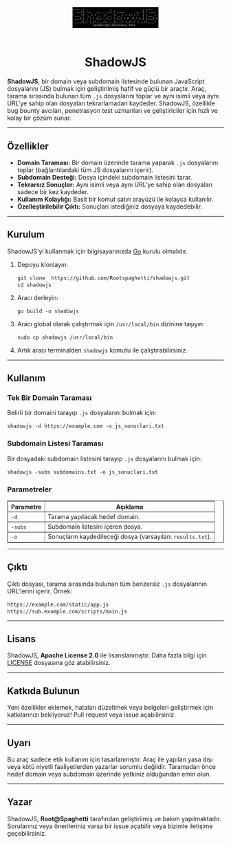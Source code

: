 <!DOCTYPE html>
<html lang="tr">
<head>
  <meta charset="UTF-8">
  <meta name="viewport" content="width=device-width, initial-scale=1.0">
</head>
<body>
  <div style="text-align: center;">
    <img src="shadowjs.jpg" alt="ShadowJS Logo" style="max-width: 200px; margin-bottom: 20px;">
  </div>

  <h1 style="text-align: center;">ShadowJS</h1>
  
  <p>
    <strong>ShadowJS</strong>, bir domain veya subdomain listesinde bulunan JavaScript dosyalarını (JS) bulmak için geliştirilmiş hafif ve güçlü bir araçtır. Araç, tarama sırasında bulunan tüm <code>.js</code> dosyalarını toplar ve aynı isimli veya aynı URL'ye sahip olan dosyaları tekrarlamadan kaydeder. ShadowJS, özellikle bug bounty avcıları, penetrasyon test uzmanları ve geliştiriciler için hızlı ve kolay bir çözüm sunar.
  </p>

  <hr>

  <h2>Özellikler</h2>
  <ul>
    <li><strong>Domain Taraması:</strong> Bir domain üzerinde tarama yaparak <code>.js</code> dosyalarını toplar (bağlantılardaki tüm JS dosyalarını içerir).</li>
    <li><strong>Subdomain Desteği:</strong> Dosya içindeki subdomain listesini tarar.</li>
    <li><strong>Tekrarsız Sonuçlar:</strong> Aynı isimli veya aynı URL'ye sahip olan dosyaları sadece bir kez kaydeder.</li>
    <li><strong>Kullanım Kolaylığı:</strong> Basit bir komut satırı arayüzü ile kolayca kullanılır.</li>
    <li><strong>Özelleştirilebilir Çıktı:</strong> Sonuçları istediğiniz dosyaya kaydedebilir.</li>
  </ul>

  <hr>

  <h2>Kurulum</h2>
  <p>ShadowJS'yi kullanmak için bilgisayarınızda <a href="https://go.dev/" target="_blank">Go</a> kurulu olmalıdır.</p>
  <ol>
    <li>
      Depoyu klonlayın:
      <pre><code>git clone  https://github.com/Rootspaghetti/shadowjs.git
cd shadowjs</code></pre>
    </li>
    <li>
      Aracı derleyin:
      <pre><code>go build -o shadowjs</code></pre>
    </li>
    <li>
      Aracı global olarak çalıştırmak için <code>/usr/local/bin</code> dizinine taşıyın:
      <pre><code>sudo cp shadowjs /usr/local/bin</code></pre>
    </li>
    <li>
      Artık aracı terminalden <code>shadowjs</code> komutu ile çalıştırabilirsiniz.
    </li>
  </ol>

  <hr>

  <h2>Kullanım</h2>
  <h3>Tek Bir Domain Taraması</h3>
  <p>Belirli bir domaini tarayıp <code>.js</code> dosyalarını bulmak için:</p>
  <pre><code>shadowjs -d https://example.com -o js_sonuclari.txt</code></pre>

  <h3>Subdomain Listesi Taraması</h3>
  <p>Bir dosyadaki subdomain listesini tarayıp <code>.js</code> dosyalarını bulmak için:</p>
  <pre><code>shadowjs -subs subdomains.txt -o js_sonuclari.txt</code></pre>

  <h3>Parametreler</h3>
  <table border="1">
    <thead>
      <tr>
        <th>Parametre</th>
        <th>Açıklama</th>
      </tr>
    </thead>
    <tbody>
      <tr>
        <td><code>-d</code></td>
        <td>Tarama yapılacak hedef domain.</td>
      </tr>
      <tr>
        <td><code>-subs</code></td>
        <td>Subdomain listesini içeren dosya.</td>
      </tr>
      <tr>
        <td><code>-o</code></td>
        <td>Sonuçların kaydedileceği dosya (varsayılan: <code>results.txt</code>).</td>
      </tr>
    </tbody>
  </table>

  <hr>

  <h2>Çıktı</h2>
  <p>Çıktı dosyası, tarama sırasında bulunan tüm benzersiz <code>.js</code> dosyalarının URL'lerini içerir. Örnek:</p>
  <pre><code>https://example.com/static/app.js
https://sub.example.com/scripts/main.js</code></pre>

  <hr>

  <h2>Lisans</h2>
  <p>
    ShadowJS, <strong>Apache License 2.0</strong> ile lisanslanmıştır. Daha fazla bilgi için <a href="LICENSE">LICENSE</a> dosyasına göz atabilirsiniz.
  </p>

  <hr>

  <h2>Katkıda Bulunun</h2>
  <p>Yeni özellikler eklemek, hataları düzeltmek veya belgeleri geliştirmek için katkılarınızı bekliyoruz! Pull request veya issue açabilirsiniz.</p>

  <hr>

  <h2>Uyarı</h2>
  <p>
    Bu araç sadece etik kullanım için tasarlanmıştır. Araç ile yapılan yasa dışı veya kötü niyetli faaliyetlerden yazarlar sorumlu değildir. Taramadan önce hedef domain veya subdomain üzerinde yetkiniz olduğundan emin olun.
  </p>

  <hr>

  <h2>Yazar</h2>
  <p>
    ShadowJS, <strong>Root@Spaghetti</strong> tarafından geliştirilmiş ve bakım yapılmaktadır. Sorularınız veya önerileriniz varsa bir issue açabilir veya bizimle iletişime geçebilirsiniz.
  </p>
</body>
</html>
